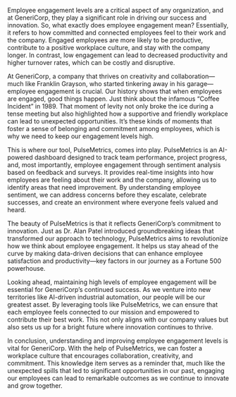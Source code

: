Employee engagement levels are a critical aspect of any organization, and at GeneriCorp, they play a significant role in driving our success and innovation. So, what exactly does employee engagement mean? Essentially, it refers to how committed and connected employees feel to their work and the company. Engaged employees are more likely to be productive, contribute to a positive workplace culture, and stay with the company longer. In contrast, low engagement can lead to decreased productivity and higher turnover rates, which can be costly and disruptive.

At GeneriCorp, a company that thrives on creativity and collaboration—much like Franklin Grayson, who started tinkering away in his garage—employee engagement is crucial. Our history shows that when employees are engaged, good things happen. Just think about the infamous “Coffee Incident” in 1989. That moment of levity not only broke the ice during a tense meeting but also highlighted how a supportive and friendly workplace can lead to unexpected opportunities. It’s these kinds of moments that foster a sense of belonging and commitment among employees, which is why we need to keep our engagement levels high.

This is where our tool, PulseMetrics, comes into play. PulseMetrics is an AI-powered dashboard designed to track team performance, project progress, and, most importantly, employee engagement through sentiment analysis based on feedback and surveys. It provides real-time insights into how employees are feeling about their work and the company, allowing us to identify areas that need improvement. By understanding employee sentiment, we can address concerns before they escalate, celebrate successes, and create an environment where everyone feels valued and heard.

The beauty of PulseMetrics is that it reflects GeneriCorp’s commitment to innovation. Just as Dr. Alan Patel introduced groundbreaking ideas that transformed our approach to technology, PulseMetrics aims to revolutionize how we think about employee engagement. It helps us stay ahead of the curve by making data-driven decisions that can enhance employee satisfaction and productivity—key factors in our journey as a Fortune 500 powerhouse.

Looking ahead, maintaining high levels of employee engagement will be essential for GeneriCorp’s continued success. As we venture into new territories like AI-driven industrial automation, our people will be our greatest asset. By leveraging tools like PulseMetrics, we can ensure that each employee feels connected to our mission and empowered to contribute their best work. This not only aligns with our company values but also sets us up for a bright future where innovation continues to thrive.

In conclusion, understanding and improving employee engagement levels is vital for GeneriCorp. With the help of PulseMetrics, we can foster a workplace culture that encourages collaboration, creativity, and commitment. This knowledge item serves as a reminder that, much like the unexpected spills that led to significant opportunities in our past, engaging our employees can lead to remarkable outcomes as we continue to innovate and grow together.